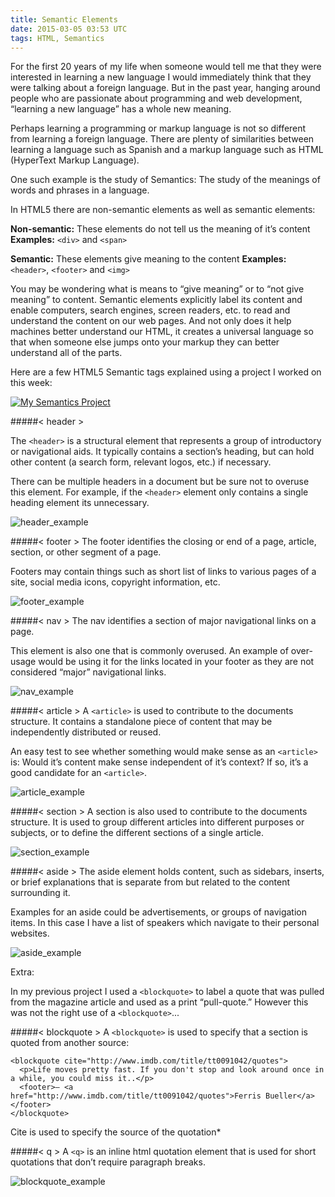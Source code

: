 ```yaml
---
title: Semantic Elements
date: 2015-03-05 03:53 UTC
tags: HTML, Semantics
---
```



For the first 20 years of my life when someone would tell me that they were interested in learning a new language I would immediately think that they were talking about a foreign language. But in the past year, hanging around people who are passionate about programming and web development, “learning a new language” has a whole new meaning.

Perhaps learning a programming or markup language is not so different from learning a foreign language. There are plenty of similarities between learning a language such as Spanish and a markup language such as HTML (HyperText Markup Language).

One such example is the study of Semantics: The study of the meanings of words and phrases in a language.

In HTML5 there are non-semantic elements as well as semantic elements:

**Non-semantic:** These elements do not tell us the meaning of it’s content
**Examples:** `<div>` and `<span>`

**Semantic:** These elements give meaning to the content
**Examples:** `<header>`,  `<footer>` and `<img>`

You may be wondering what is means to “give meaning” or to “not give meaning” to content. Semantic elements explicitly label its content and enable computers, search engines, screen readers, etc. to read and understand the content on our web pages. And not only does it help machines better understand our HTML,  it creates a universal language so that when someone else jumps onto your markup they can better understand all of the parts.

Here are a few HTML5 Semantic tags explained using a project I worked on this week:


[![My Semantics Project][2]][1]

  [1]: http://ericagarcia.me/projects/semantics/
  [2]: /images/blog/semantics/Semantics_project.png


#####< header >

The `<header>` is a structural element that represents a group of introductory or navigational aids. It typically contains a section’s heading, but can hold other content (a search form, relevant logos, etc.) if necessary.

There can be multiple headers in a document but be sure not to overuse this element. For example, if the `<header>` element only contains a single heading element its unnecessary.


![header_example](/images/blog/semantics/Semantics_header.png)

#####< footer >
The footer identifies the closing or end of a page, article, section, or other segment of a page.

Footers may contain things such as short list of links to various pages of a site, social media icons, copyright information, etc.


![footer_example](/images/blog/semantics/Semantics_footer.png)

#####< nav >
The nav identifies a section of major navigational links on a page.

This element is also one that is commonly overused. An example of over-usage would be using it for the links located in your footer as they are not considered “major” navigational links.

![nav_example](/images/blog/semantics/Semantics_nav.png)

#####< article >
A `<article>` is used to contribute to the documents structure. It contains a standalone piece of content that may be independently distributed or reused.

An easy test to see whether something would make sense as an `<article>` is:
Would it’s content make sense independent of it’s context? If so, it’s a good candidate for an `<article>`.

![article_example](/images/blog/semantics/Semantics_article.png)

#####< section >
A section is also used to contribute to the documents structure. It is used to group different articles into different purposes or subjects, or to define the different sections of a single article.

![section_example](/images/blog/semantics/Semantics_section.png)

#####< aside >
The aside element holds content, such as sidebars, inserts, or brief explanations that is separate from but related to the content surrounding it.

Examples for an aside could be advertisements, or groups of navigation items. In this case I have a list of speakers which navigate to their personal websites.

![aside_example](/images/blog/semantics/Semantics_aside.png)

Extra:

In my previous project I used a `<blockquote>` to label a quote that was pulled from the magazine article and used as a print “pull-quote.” However this was not the right use of a `<blockquote>`...

#####< blockquote >
A `<blockquote>` is used to specify that a section is quoted from another source:

    <blockquote cite="http://www.imdb.com/title/tt0091042/quotes">
      <p>Life moves pretty fast. If you don't stop and look around once in a while, you could miss it..</p>
      <footer>— <a href="http://www.imdb.com/title/tt0091042/quotes">Ferris Bueller</a></footer>
    </blockquote>

Cite is used to specify the source of the quotation*

#####< q >
A `<q>` is an inline html quotation element that is used for short quotations that don’t require paragraph breaks.


![blockquote_example](/images/blog/semantics/Semantics_blockquote.png)



